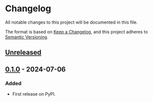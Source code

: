 # Changelog
All notable changes to this project will be documented in this file.

The format is based on [Keep a Changelog](https://keepachangelog.com/en/1.0.0/),
and this project adheres to [Semantic Versioning](https://semver.org/spec/v2.0.0.html).


## [Unreleased]

## [0.1.0] - 2024-07-06
### Added
- First release on PyPI.

[Unreleased]: https://github.com/rserial/flintpy/compare/v0.1.0...HEAD
[0.1.0]: https://github.com/rserial/flintpy/compare/releases/tag/v0.1.0
